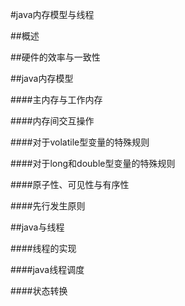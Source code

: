 #java内存模型与线程

##概述

##硬件的效率与一致性

##java内存模型

####主内存与工作内存

####内存间交互操作

####对于volatile型变量的特殊规则

####对于long和double型变量的特殊规则

####原子性、可见性与有序性

####先行发生原则

##java与线程

####线程的实现

####java线程调度

####状态转换
